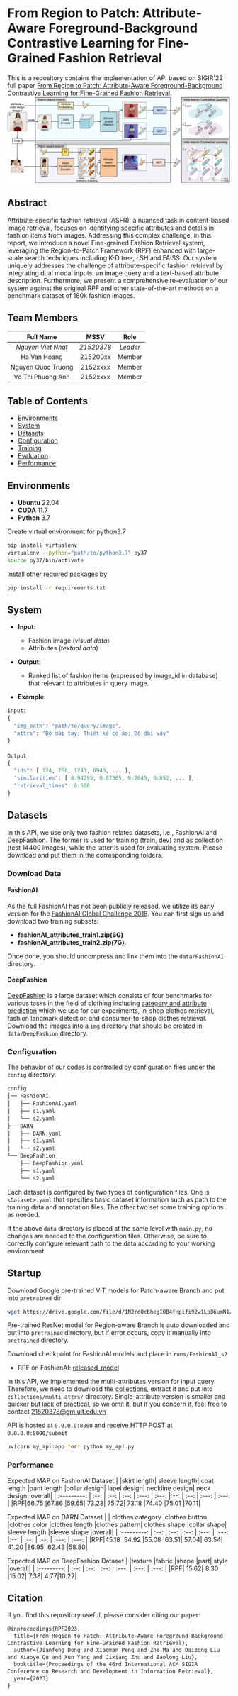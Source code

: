 # From Region to Patch: Attribute-Aware Foreground-Background Contrastive Learning for Fine-Grained Fashion Retrieval
This is a repository contains the implementation of API based on SIGIR'23 full paper [From Region to Patch: Attribute-Aware Foreground-Background Contrastive Learning for Fine-Grained Fashion Retrieval](https://doi.org/10.48550/arXiv.2305.10260).
![network structure](imgs/myframework.jpg)

## Abstract
Attribute-specific fashion retrieval (ASFR), a nuanced task in content-based image retrieval, focuses on identifying specific attributes and details in fashion items from images. Addressing this complex challenge, in this report, we introduce a novel Fine-grained Fashion Retrieval system, leveraging the Region-to-Patch Framework (RPF) enhanced with large-scale search techniques including K-D tree, LSH and FAISS. Our system uniquely addresses the challenge of attribute-specific fashion retrieval by integrating dual modal inputs: an image query and a text-based attribute description. Furthermore, we present a comprehensive re-evaluation of our system against the original RPF and other state-of-the-art methods on a benchmark dataset of 180k fashion images.

## Team Members
| **Full Name**      | **MSSV** | **Role**   |
| :----------------: | :------: | :--------: |
| *Nguyen Viet Nhat*   | *21520378* | *Leader* |
| Ha Van Hoang       | 215200xx | Member     |
| Nguyen Quoc Truong | 2152xxxx | Member     |
| Vo Thi Phuong Anh  | 2152xxxx | Member     | 

## Table of Contents

* [Environments](#environments)
* [System](#system)
* [Datasets](#datasets)
* [Configuration](#configuration)
* [Training](#training)
* [Evaluation](#evaluation)
* [Performance](#performance)

## Environments
- **Ubuntu** 22.04
- **CUDA** 11.7
- **Python** 3.7

Create virtual environment for python3.7
```sh
pip install virtualenv
virtualenv --python="path/to/python3.7" py37
source py37/bin/activate
```

Install other required packages by
```sh
pip install -r requirements.txt
```

## System
- **Input**: 
  - Fashion image (*visual data*)
  - Attributes (*textual data*) 

- **Output**:
  - Ranked list of fashion items (expressed by image_id in database) that relevant to attributes in query image.

- **Example**:
```python
Input:
{
  "img_path": "path/to/query/image",
  "attrs": "Độ dài tay; Thiết kế cổ áo; Độ dài váy"
}

Output:
{
  "ids": [ 124, 768, 1243, 8940, ... ],
  "similarities": [ 0.94295, 0.87365, 0.7645, 0.652, ... ],
  "retrieval_times": 0.566
}
```


## Datasets
In this API, we use only two fashion related datasets, i.e., FashionAI and DeepFashion. The former is used for training (train, dev) and as collection (test 14400 images), while the latter is used for evaluating system. Please download and put them in the corresponding folders.
### Download Data
#### FashionAI

As the full FashionAI has not been publicly released, we utilize its early version for the [FashionAI Global Challenge 2018](https://tianchi.aliyun.com/competition/entrance/231671/introduction?spm=5176.12281949.1003.9.493e3eafCXLQGm). You can first sign up and download two training subsets:

- **fashionAI_attributes_train1.zip(6G)**
- **fashionAI_attributes_train2.zip(7G)**. 

Once done, you should uncompress and link them into the `data/FashionAI` directory.

#### DeepFashion

[DeepFashion](https://www.cv-foundation.org/openaccess/content_cvpr_2016/papers/Liu_DeepFashion_Powering_Robust_CVPR_2016_paper.pdf) is a large dataset which consists of four benchmarks for various tasks in the field of clothing including [category and attribute prediction](http://mmlab.ie.cuhk.edu.hk/projects/DeepFashion.html) which we use for our experiments, in-shop clothes retrieval, fashion landmark  detection and consumer-to-shop clothes retrieval. Download the images into a `img` directory that should be created in `data/DeepFashion` directory.

### Configuration

The behavior of our codes is controlled by configuration files under the `config` directory. 

```sh
config
│── FashionAI
│   ├── FashionAI.yaml
│   ├── s1.yaml
│   └── s2.yaml
├── DARN
│   ├── DARN.yaml
│   ├── s1.yaml
│   └── s2.yaml
└── DeepFashion
    ├── DeepFashion.yaml
    ├── s1.yaml
    └── s2.yaml
```

Each dataset is configured by two types of configuration files. One is `<Dataset>.yaml` that specifies basic dataset information such as path to the training data and annotation files. The other two set some training options as needed.

If the above `data` directory is placed at the same level with `main.py`, no changes are needed to the configuration files. Otherwise, be sure to correctly configure relevant path to the data according to your working environment.

## Startup

Download Google pre-trained ViT models for Patch-aware Branch and put into `pretrained` dir:
```bash
wget https://drive.google.com/file/d/1N2rdQcbhegIOB4fHpifi92w1Lp86umN1/view?usp=sharing
```

Pre-trained ResNet model for Region-aware Branch is auto downloaded and put into `pretrained` directory, but if error occurs, copy it manually into `pretrained` directory.

Download checkpoint for FashionAI models and place in `runs/FashionAI_s2`
- RPF on FashionAI: [released_model](https://drive.google.com/file/d/1pIJ2REblm2eXNq81vyhAj9bs8y1EzNvR/view?usp=sharing)

In this API, we implemented the multi-attributes version for input query. Therefore, we need to download the [collections](https://onedrive.live.com/?authkey=%21ALkPPaOECy0QoUM&id=406CC5EDDBB3A996%2119523&cid=406CC5EDDBB3A996&parId=root&parQt=sharedby&o=OneUp), extract it and put into `collections/multi_attrs/` directory. Single-attribute version is smaller and quicker but lack of practical, so we omit it, but if you concern it, feel free to contact 21520378@gm.uit.edu.vn

API is hosted at `0.0.0.0:8000` and receive HTTP POST at `0.0.0.0:8000/submit`
```sh
uvicorn my_api:app *or* python my_api.py
```

### Performance 
Expected MAP on FashionAI Dataset
|             |skirt length| sleeve length| coat length |pant length |collar design| lapel design| neckline design| neck design| overall|
| :---------: | :--: | :--: | :--: | :---: | :---: |:--: | :--: | :---: | :---: |
|RPF|66.75 |67.86 |59.65| 73.23| 75.72| 73.18 |74.40 |75.01 |70.11|

Expected MAP on DARN Dataset
|             | clothes category |clothes button |clothes color |clothes length |clothes pattern| clothes shape |collar shape| sleeve length |sleeve shape |overall|
| :---------: | :--: | :--: | :--: | :---: | :---: |:--: | :--: | :--: | :---: | :---: |
|RPF|45.18 |54.92 |55.08 |63.51| 57.04| 63.54| 41.20 |86.95| 62.43 |58.80|

Expected MAP on DeepFashion Dataset
|             |texture |fabric |shape |part| style |overall|
| :---------: | :--: | :--: | :--: | :---: | :---: | :---: |
|RPF| 15.62| 8.30 |15.02| 7.38| 4.77|10.22|
## Citation
If you find this repository useful, please consider citing our paper:
```
@inproceedings{RPF2023,
  title={From Region to Patch: Attribute-Aware Foreground-Background Contrastive Learning for Fine-Grained Fashion Retrieval},
  author={Jianfeng Dong and Xiaoman Peng and Zhe Ma and Daizong Liu and Xiaoye Qu and Xun Yang and Jixiang Zhu and Baolong Liu},
  booktitle={Proceedings of the 46rd International ACM SIGIR Conference on Research and Development in Information Retrieval},
  year={2023}
}

```
